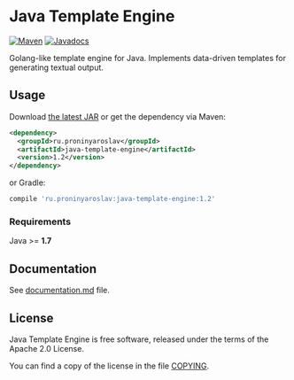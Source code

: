 Java Template Engine
=====================

[![Maven](https://img.shields.io/maven-central/v/ru.proninyaroslav/java-template-engine.svg)](https://maven-badges.herokuapp.com/maven-central/ru.proninyaroslav/java-template-engine) [![Javadocs](http://www.javadoc.io/badge/ru.proninyaroslav/java-template-engine.svg)](http://www.javadoc.io/doc/ru.proninyaroslav/java-template-engine)

Golang-like template engine for Java. Implements data-driven templates for generating textual output.

Usage
---

Download [the latest JAR](https://search.maven.org/remote_content?g=ru.proninyaroslav&a=java-template-engine&v=LATEST) or get the dependency via Maven:
```xml
<dependency>
  <groupId>ru.proninyaroslav</groupId>
  <artifactId>java-template-engine</artifactId>
  <version>1.2</version>
</dependency>
```
or Gradle:
```groovy
compile 'ru.proninyaroslav:java-template-engine:1.2'
```

### Requirements

Java >= **1.7**

Documentation
---

See [documentation.md](documentation.md) file.

License
---

Java Template Engine is free software, released under the terms of the Apache 2.0 License.

You can find a copy of the license in the file [COPYING](COPYING).